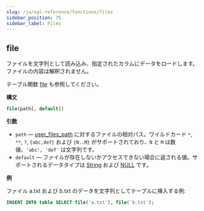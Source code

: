 ```yaml
---
slug: /ja/sql-reference/functions/files
sidebar_position: 75
sidebar_label: Files
---
```


## file

ファイルを文字列として読み込み、指定されたカラムにデータをロードします。ファイルの内容は解釈されません。

テーブル関数 [file](../table-functions/file.md) も参照してください。

**構文**

``` sql
file(path[, default])
```

**引数**

- `path` — [user_files_path](../../operations/server-configuration-parameters/settings.md#user_files_path) に対するファイルの相対パス。ワイルドカード `*`, `**`, `?`, `{abc,def}` および `{N..M}` がサポートされており、`N` と `M` は数値、`'abc', 'def'` は文字列です。
- `default` — ファイルが存在しないかアクセスできない場合に返される値。サポートされるデータタイプは [String](../data-types/string.md) および [NULL](../../sql-reference/syntax.md#null-literal) です。

**例**

ファイル a.txt および b.txt のデータを文字列としてテーブルに挿入する例:

``` sql
INSERT INTO table SELECT file('a.txt'), file('b.txt');
```

